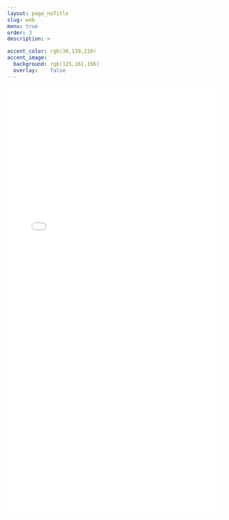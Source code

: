 ```yaml
---
layout: page_noTitle
slug: web
menu: true
order: 3
description: >

accent_color: rgb(38,139,210)
accent_image:
  background: rgb(125,161,196)
  overlay:    false
---
```


<iframe src="web.html"  width = "100%" height ="1000px"  frameborder="0"></iframe>

